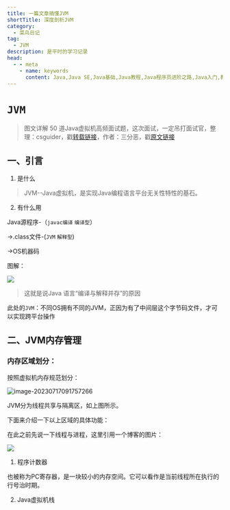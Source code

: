 ```yaml
---
title: 一篇文章搞懂JVM
shortTitle: 深度剖析JVM
category:
  - 菜鸟日记
tag:
  - JVM
description: 是平时的学习记录
head:
  - - meta
    - name: keywords
      content: Java,Java SE,Java基础,Java教程,Java程序员进阶之路,Java入门,教程,java数组,数组,复盘Java基础知识,Java随笔,Java程序员进阶之路, Java底层, Java虚拟机, Java JVM面试题
---
```




# `JVM`

> 图文详解 50 道Java虚拟机高频面试题，这次面试，一定吊打面试官，整理：csguider，戳[转载链接](https://mp.weixin.qq.com/s/bHhqhl8mH3OAPt3EkaVc8Q)，作者：三分恶，戳[原文链接](https://mp.weixin.qq.com/s/XYsEJyIo46jXhHE1sOR_0Q)

## 一、引言

1. 是什么

> JVM--Java虚拟机，是实现Java编程语言平台无关性特性的基石。

2. 有什么用

Java源程序-（`javac编译` `编译型`）

->.class文件-(`JVM` `解释型`)

->OS机器码

图解：

![](https://cdn.tobebetterjavaer.com/tobebetterjavaer/images/sidebar/sanfene/jvm-1.png)

> 这就是说Java 语言“编译与解释并存”的原因

此处的`JVM`：不同OS拥有不同的JVM，正因为有了中间层这个字节码文件，才可以实现跨平台操作

## 二、JVM内存管理

### 内存区域划分：

按照虚拟机内存规范划分：

![image-20230717091757266](E:/Master/TyporaImages/JVM/image-20230717091757266.png)

JVM分为线程共享与隔离区，如上图所示。

下面来介绍一下以上区域的具体功能：

在此之前先说一下线程与进程，这里引用一个博客的图片：

![](https://img-blog.csdnimg.cn/58369465841a4cdea8083b6951dff710.png#pic_center)



1. 程序计数器

​	也被称为PC寄存器，是一块较小的内存空间。它可以看作是当前线程所在执行的行号治时期。

2. Java虚拟机栈

   




